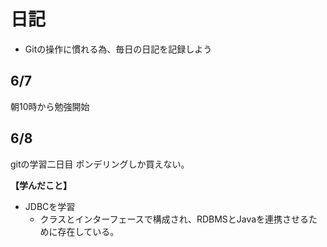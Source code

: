 # 日記
- Gitの操作に慣れる為、毎日の日記を記録しよう

## 6/7
朝10時から勉強開始


## 6/8
gitの学習二日目
ポンデリングしか買えない。

**【学んだこと】**
- JDBCを学習
  - クラスとインターフェースで構成され、RDBMSとJavaを連携させるために存在している。

